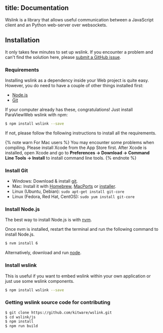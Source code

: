 title: Documentation
---

Wslink is a library that allows useful communication between a JavaScript
client and an Python web-server over websockets.

## Installation

It only takes few minutes to set up wslink. If you encounter a problem and can't find the solution here, please [submit a GitHub issue](https://github.com/kitware/wslink/issues).

### Requirements

Installing wslink as a dependency inside your Web project is quite easy. However, you do need to have a couple of other things installed first:

- [Node.js](http://nodejs.org/)
- [Git](http://git-scm.com/)

If your computer already has these, congratulations! Just install ParaViewWeb wslink with npm:

``` bash
$ npm install wslink --save
```

If not, please follow the following instructions to install all the requirements.

{% note warn For Mac users %}
You may encounter some problems when compiling. Please install Xcode from the App Store first. After Xcode is installed, open Xcode and go to **Preferences -> Download -> Command Line Tools -> Install** to install command line tools.
{% endnote %}

### Install Git

- Windows: Download & install [git](https://git-scm.com/download/win).
- Mac: Install it with [Homebrew](http://mxcl.github.com/homebrew/), [MacPorts](http://www.macports.org/) or [installer](http://sourceforge.net/projects/git-osx-installer/).
- Linux (Ubuntu, Debian): `sudo apt-get install git-core`
- Linux (Fedora, Red Hat, CentOS): `sudo yum install git-core`

### Install Node.js

The best way to install Node.js is with [nvm](https://github.com/creationix/nvm).

Once nvm is installed, restart the terminal and run the following command to install Node.js.

``` bash
$ nvm install 6
```

Alternatively, download and run [node](http://nodejs.org/).

### Install wslink

This is useful if you want to embed wslink within your own application or just use some wslink components. 

``` bash
$ npm install wslink --save
```

### Getting wslink source code for contributing

``` bash
$ git clone https://github.com/kitware/wslink.git
$ cd wslink/js
$ npm install
$ npm run build
```
